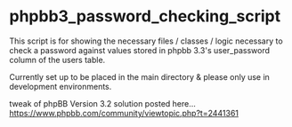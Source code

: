 # phpbb3_password_checking_script

This script is for showing the necessary files / classes / logic necessary to check a password against values stored in phpbb 3.3's user_password column of the users table.

Currently set up to be placed in the main directory &amp; please only use in development environments.

tweak of phpBB Version 3.2 solution posted here...
https://www.phpbb.com/community/viewtopic.php?t=2441361
